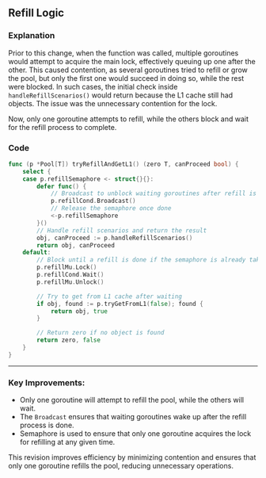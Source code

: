 ## Refill Logic

### Explanation

Prior to this change, when the function was called, multiple goroutines would attempt to acquire the main lock, effectively queuing up one after the other. This caused contention, as several goroutines tried to refill or grow the pool, but only the first one would succeed in doing so, while the rest were blocked. In such cases, the initial check inside `handleRefillScenarios()` would return because the L1 cache still had objects. The issue was the unnecessary contention for the lock.

Now, only one goroutine attempts to refill, while the others block and wait for the refill process to complete.

### Code

```go
func (p *Pool[T]) tryRefillAndGetL1() (zero T, canProceed bool) {
	select {
	case p.refillSemaphore <- struct{}{}:
		defer func() {
			// Broadcast to unblock waiting goroutines after refill is done
			p.refillCond.Broadcast()
			// Release the semaphore once done
			<-p.refillSemaphore
		}()
		// Handle refill scenarios and return the result
		obj, canProceed := p.handleRefillScenarios()
		return obj, canProceed
	default:
		// Block until a refill is done if the semaphore is already taken
		p.refillMu.Lock()
		p.refillCond.Wait()
		p.refillMu.Unlock()

		// Try to get from L1 cache after waiting
		if obj, found := p.tryGetFromL1(false); found {
			return obj, true
		}

		// Return zero if no object is found
		return zero, false
	}
}
```

---

### Key Improvements:

* Only one goroutine will attempt to refill the pool, while the others will wait.
* The `Broadcast` ensures that waiting goroutines wake up after the refill process is done.
* Semaphore is used to ensure that only one goroutine acquires the lock for refilling at any given time.

This revision improves efficiency by minimizing contention and ensures that only one goroutine refills the pool, reducing unnecessary operations.
